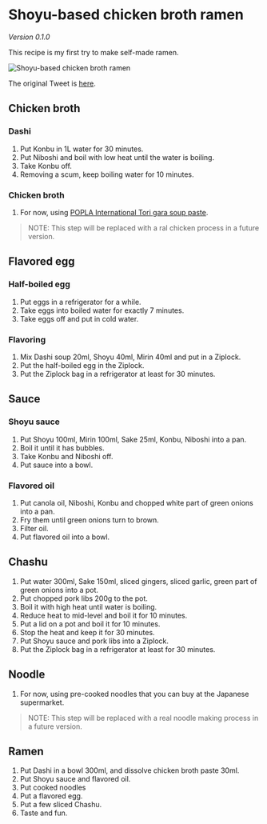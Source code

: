 # Shoyu-based chicken broth ramen

*Version 0.1.0*

This recipe is my first try to make self-made ramen.

![Shoyu-based chicken broth ramen](https://pbs.twimg.com/media/DvT0qZOV4AAMHEZ?format=jpg&name=thumb)

The original Tweet is [here](https://twitter.com/niw/status/1077755225656590341).

## Chicken broth

### Dashi

1. Put Konbu in 1L water for 30 minutes.
1. Put Niboshi and boil with low heat until the water is boiling.
1. Take Konbu off.
1. Removing a scum, keep boiling water for 10 minutes.

### Chicken broth

1. For now, using [POPLA International Tori gara soup paste](https://www.popla.com/new-products/torigara-stock-paste).

> NOTE: This step will be replaced with a ral chicken process in a future version.

## Flavored egg

### Half-boiled egg

1. Put eggs in a refrigerator for a while.
1. Take eggs into boiled water for exactly 7 minutes.
1. Take eggs off and put in cold water.

### Flavoring

1. Mix Dashi soup 20ml, Shoyu 40ml, Mirin 40ml and put in a Ziplock.
1. Put the half-boiled egg in the Ziplock.
1. Put the Ziplock bag in a refrigerator at least for 30 minutes.

## Sauce

### Shoyu sauce

1. Put Shoyu 100ml, Mirin 100ml, Sake 25ml, Konbu, Niboshi into a pan.
1. Boil it until it has bubbles.
1. Take Konbu and Niboshi off.
1. Put sauce into a bowl.

### Flavored oil

1. Put canola oil, Niboshi, Konbu and chopped white part of green onions into a pan.
1. Fry them until green onions turn to brown.
1. Filter oil.
1. Put flavored oil into a bowl.

## Chashu

1. Put water 300ml, Sake 150ml, sliced gingers, sliced garlic, green part of green onions into a pot.
1. Put chopped pork libs 200g to the pot.
1. Boil it with high heat until water is boiling.
1. Reduce heat to mid-level and boil it for 10 minutes.
1. Put a lid on a pot and boil it for 10 minutes.
1. Stop the heat and keep it for 30 minutes.
1. Put Shoyu sauce and pork libs into a Ziplock.
1. Put the Ziplock bag in a refrigerator at least for 30 minutes.

## Noodle

1. For now, using pre-cooked noodles that you can buy at the Japanese supermarket.

> NOTE: This step will be replaced with a real noodle making process in a future version.

## Ramen

1. Put Dashi in a bowl 300ml, and dissolve chicken broth paste 30ml.
1. Put Shoyu sauce and flavored oil.
1. Put cooked noodles
1. Put a flavored egg.
1. Put a few sliced Chashu.
1. Taste and fun.
